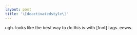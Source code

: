 ```yaml
---
layout: post
title: '\[deactivatedstyle\]'
---
```

ugh. looks like the best way to do this is with \[font\] tags. eeww.
